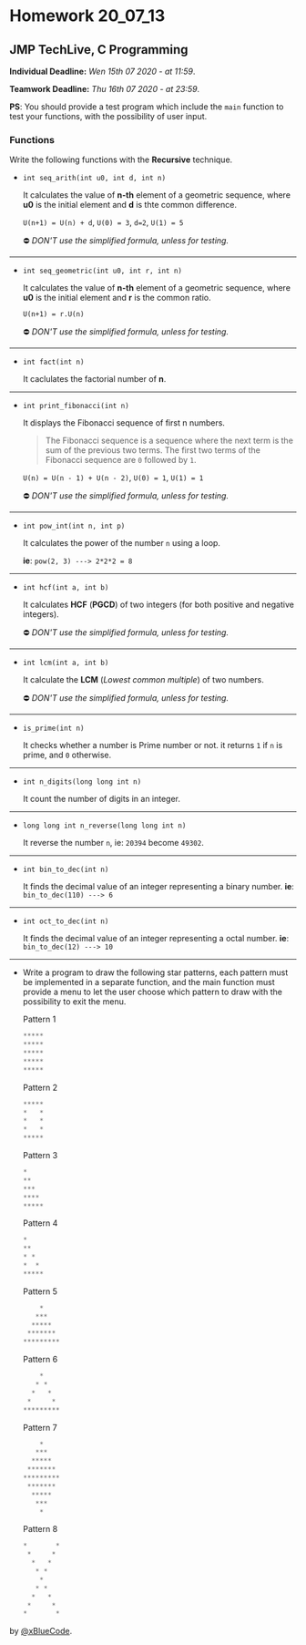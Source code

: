 # Homework 20_07_13
## JMP TechLive, C Programming

**Individual Deadline:** *Wen 15th 07 2020 - at 11:59*.

**Teamwork Deadline:** *Thu 16th 07 2020 - at 23:59*.

**PS**: You should provide a test program which include the `main` function to test your functions, with the possibility of user input.

### Functions

Write the following functions with the **Recursive** technique.

- `int seq_arith(int u0, int d, int n)`

    It calculates the value of **n-th** element of a geometric sequence, where **u0** is the initial element and **d** is thte common difference.

    `U(n+1) = U(n) + d`, `U(0) = 3`, `d=2`, `U(1) = 5`

    :no_entry: *DON'T use the simplified formula, unless for testing.*

-----

- `int seq_geometric(int u0, int r, int n)`

    It calculates the value of **n-th** element of a geometric sequence, where **u0** is the initial element and **r** is the common ratio.

    `U(n+1) = r.U(n)`

    :no_entry: *DON'T use the simplified formula, unless for testing.*

-----

- `int fact(int n)`

    It caclulates the factorial number of **n**.

-----

- `int print_fibonacci(int n)`

    It displays the Fibonacci sequence of first n numbers.

    >The Fibonacci sequence is a sequence where the next term is the sum of the previous two terms. The first two terms of the Fibonacci sequence are `0` followed by `1`.

    `U(n) = U(n - 1) + U(n - 2)`, `U(0) = 1`, `U(1) = 1`

    :no_entry: *DON'T use the simplified formula, unless for testing.*

-----

- `int pow_int(int n, int p)`

    It calculates the power of the number `n` using a loop.

    **ie**: `pow(2, 3) ---> 2*2*2 = 8`

-----

- `int hcf(int a, int b)`

    It calculates **HCF** (**PGCD**) of two integers (for both positive and negative integers).

    :no_entry: *DON'T use the simplified formula, unless for testing.*

-----

- `int lcm(int a, int b)`

    It calculate the **LCM** (*Lowest common multiple*) of two numbers.

    :no_entry: *DON'T use the simplified formula, unless for testing.*

-----

- `is_prime(int n)`

    It checks whether a number is Prime number or not. it returns `1` if `n` is prime, and `0` otherwise.

-----

- `int n_digits(long long int n)`

    It count the number of digits in an integer.

-----

- `long long int n_reverse(long long int n)`

    It reverse the number `n`, ie: `20394` become `49302`.

-----

- `int bin_to_dec(int n)`

    It finds the decimal value of an integer representing a binary number.
    **ie**: `bin_to_dec(110) ---> 6`

-----

- `int oct_to_dec(int n)`

    It finds the decimal value of an integer representing a octal number.
    **ie**: `bin_to_dec(12) ---> 10`

-----

- Write a program to draw the following star patterns, each pattern must be implemented in a separate function, and the main function must provide a menu to let the user choose which pattern to draw with the possibility to exit the menu.

    Pattern 1

    ```c
    *****
    *****
    *****
    *****
    *****
    ```

    Pattern 2

    ```c
    *****
    *   *
    *   *
    *   *
    *****
    ```

    Pattern 3

    ```c
    *
    **
    ***
    ****
    *****
    ```

    Pattern 4

    ```c
    *
    **
    * *
    *  *
    *****
    ```

    Pattern 5

    ```c
        *
       ***
      *****
     *******
    *********
    ```

    Pattern 6

    ```c
        *
       * *
      *   *
     *     *
    *********
    ```

    Pattern 7

    ```c
        *
       ***
      *****
     *******
    *********
     *******
      *****
       ***
        *
    ```

    Pattern 8

    ```c
    *       *
     *     *
      *   *
       * *
        *
       * *
      *   *
     *     *
    *       *
    ```

by [@xBlueCode](https://github.com/xBlueCode).